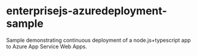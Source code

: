 # enterprisejs-azuredeployment-sample
Sample demonstrating continuous deployment of a node.js+typescript app to Azure App Service Web Apps.
